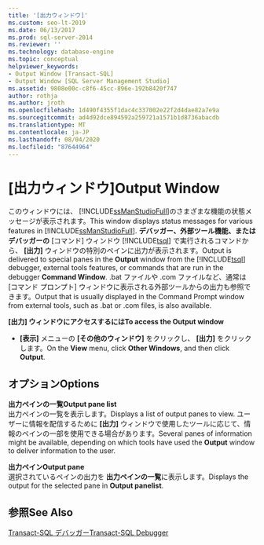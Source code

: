 ```yaml
---
title: '[出力ウィンドウ]'
ms.custom: seo-lt-2019
ms.date: 06/13/2017
ms.prod: sql-server-2014
ms.reviewer: ''
ms.technology: database-engine
ms.topic: conceptual
helpviewer_keywords:
- Output Window [Transact-SQL]
- Output Window [SQL Server Management Studio]
ms.assetid: 9808e00c-c8f6-45cc-896e-192b8420f747
author: rothja
ms.author: jroth
ms.openlocfilehash: 1d490f4355f1dac4c337002e22f2d4dae82a7e9a
ms.sourcegitcommit: ad4d92dce894592a259721a1571b1d8736abacdb
ms.translationtype: MT
ms.contentlocale: ja-JP
ms.lasthandoff: 08/04/2020
ms.locfileid: "87644964"
---
```

# <a name="output-window"></a><span data-ttu-id="ffe29-102">[出力ウィンドウ]</span><span class="sxs-lookup"><span data-stu-id="ffe29-102">Output Window</span></span>
  <span data-ttu-id="ffe29-103">このウィンドウには、 [!INCLUDE[ssManStudioFull](../../includes/ssmanstudiofull-md.md)]のさまざまな機能の状態メッセージが表示されます。</span><span class="sxs-lookup"><span data-stu-id="ffe29-103">This window displays status messages for various features in [!INCLUDE[ssManStudioFull](../../includes/ssmanstudiofull-md.md)].</span></span> <span data-ttu-id="ffe29-104">**デバッガー、外部ツール機能、またはデバッガーの** [コマンド] ウィンドウ [!INCLUDE[tsql](../../includes/tsql-md.md)] で実行されるコマンドから、 **[出力]** ウィンドウの特別のペインに出力が表示されます。</span><span class="sxs-lookup"><span data-stu-id="ffe29-104">Output is delivered to special panes in the **Output** window from the [!INCLUDE[tsql](../../includes/tsql-md.md)] debugger, external tools features, or commands that are run in the debugger **Command Window**.</span></span> <span data-ttu-id="ffe29-105">.bat ファイルや .com ファイルなど、通常は [コマンド プロンプト] ウィンドウに表示される外部ツールからの出力も参照できます。</span><span class="sxs-lookup"><span data-stu-id="ffe29-105">Output that is usually displayed in the Command Prompt window from external tools, such as .bat or .com files, is also available.</span></span>  
  
 <span data-ttu-id="ffe29-106">**[出力] ウィンドウにアクセスするには**</span><span class="sxs-lookup"><span data-stu-id="ffe29-106">**To access the Output window**</span></span>  
  
-   <span data-ttu-id="ffe29-107">**[表示]** メニューの **[その他のウィンドウ]** をクリックし、 **[出力]** をクリックします。</span><span class="sxs-lookup"><span data-stu-id="ffe29-107">On the **View** menu, click **Other Windows**, and then click **Output**.</span></span>  
  
## <a name="options"></a><span data-ttu-id="ffe29-108">オプション</span><span class="sxs-lookup"><span data-stu-id="ffe29-108">Options</span></span>  
 <span data-ttu-id="ffe29-109">**出力ペインの一覧**</span><span class="sxs-lookup"><span data-stu-id="ffe29-109">**Output pane list**</span></span>  
 <span data-ttu-id="ffe29-110">出力ペインの一覧を表示します。</span><span class="sxs-lookup"><span data-stu-id="ffe29-110">Displays a list of output panes to view.</span></span> <span data-ttu-id="ffe29-111">ユーザーに情報を配信するために **[出力]** ウィンドウで使用したツールに応じて、情報のペインの一部を使用できる場合があります。</span><span class="sxs-lookup"><span data-stu-id="ffe29-111">Several panes of information might be available, depending on which tools have used the **Output** window to deliver information to the user.</span></span>  
  
 <span data-ttu-id="ffe29-112">**出力ペイン**</span><span class="sxs-lookup"><span data-stu-id="ffe29-112">**Output pane**</span></span>  
 <span data-ttu-id="ffe29-113">選択されているペインの出力を **出力ペインの一覧**に表示します。</span><span class="sxs-lookup"><span data-stu-id="ffe29-113">Displays the output for the selected pane in **Output panelist**.</span></span>  
  
## <a name="see-also"></a><span data-ttu-id="ffe29-114">参照</span><span class="sxs-lookup"><span data-stu-id="ffe29-114">See Also</span></span>  
 [<span data-ttu-id="ffe29-115">Transact-SQL デバッガー</span><span class="sxs-lookup"><span data-stu-id="ffe29-115">Transact-SQL Debugger</span></span>](transact-sql-debugger.md)  
